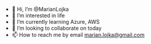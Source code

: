 - 👋 Hi, I’m @MarianLojka
- 👀 I’m interested in life
- 🌱 I’m currently learning Azure, AWS
- 💞️ I’m looking to collaborate on today
- 📫 How to reach me by email marian.lojka@gmail.com

<!---
MarianLojka/MarianLojka is a ✨ special ✨ repository because its `README.md` (this file) appears on your GitHub profile.
You can click the Preview link to take a look at your changes.
--->
